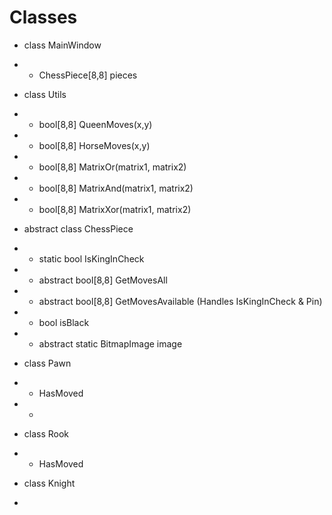 # Classes
- class MainWindow
- - ChessPiece[8,8] pieces

- class Utils
- - bool[8,8] QueenMoves(x,y)
- - bool[8,8] HorseMoves(x,y)
- - bool[8,8] MatrixOr(matrix1, matrix2)
- - bool[8,8] MatrixAnd(matrix1, matrix2)
- - bool[8,8] MatrixXor(matrix1, matrix2)

- abstract class ChessPiece
- - static bool IsKingInCheck
- - abstract bool[8,8] GetMovesAll
- - abstract bool[8,8] GetMovesAvailable (Handles IsKingInCheck & Pin)
- - bool isBlack
- - abstract static BitmapImage image

- class Pawn
- - HasMoved
- -

- class Rook
- - HasMoved

- class Knight

- 